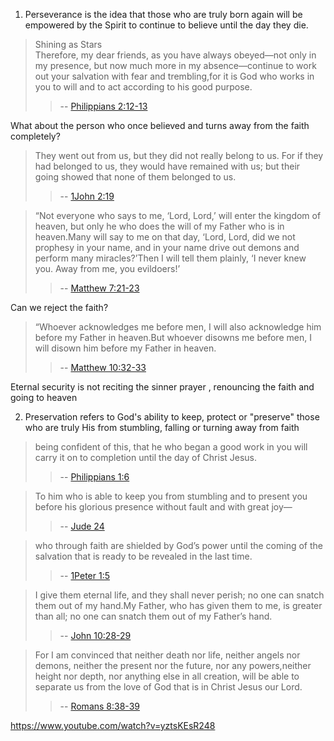 1. Perseverance is the idea that those who are truly born again will be empowered by the Spirit to continue to believe until the day they die.
> Shining as Stars<br/>Therefore, my dear friends, as you have always obeyed—not only in my presence, but now much more in my absence—continue to work out your salvation with fear and trembling,for it is God who works in you to will and to act according to his good purpose.
>> -- [Philippians 2:12-13](https://bible-api-bff.bai.uno/bolls-life/NIV/50/2/)

What about the person who once believed and turns away from the faith completely?
> They went out from us, but they did not really belong to us. For if they had belonged to us, they would have remained with us; but their going showed that none of them belonged to us.
>> -- [1John 2:19](https://bible-api-bff.bai.uno/bolls-life/NIV/62/2/)

> “Not everyone who says to me, ‘Lord, Lord,’ will enter the kingdom of heaven, but only he who does the will of my Father who is in heaven.Many will say to me on that day, ‘Lord, Lord, did we not prophesy in your name, and in your name drive out demons and perform many miracles?’Then I will tell them plainly, ‘I never knew you. Away from me, you evildoers!’
>> -- [Matthew 7:21-23](https://bible-api-bff.bai.uno/bolls-life/NIV/40/7/)

Can we reject the faith?
> “Whoever acknowledges me before men, I will also acknowledge him before my Father in heaven.But whoever disowns me before men, I will disown him before my Father in heaven.
>> -- [Matthew 10:32-33](https://bible-api-bff.bai.uno/bolls-life/NIV/40/10/)

Eternal security is not reciting the sinner prayer , renouncing the faith and going to heaven

2. Preservation refers to God's ability to keep, protect or "preserve" those who are truly His from stumbling, falling or turning away from faith

> being confident of this, that he who began a good work in you will carry it on to completion until the day of Christ Jesus.
>> -- [Philippians 1:6](https://bible-api-bff.bai.uno/bolls-life/NIV/50/1/)

> To him who is able to keep you from stumbling and to present you before his glorious presence without fault and with great joy—
>> -- [Jude 24](https://bible-api-bff.bai.uno/bolls-life/NIV/65/2/)

> who through faith are shielded by God’s power until the coming of the salvation that is ready to be revealed in the last time.
>> -- [1Peter 1:5](https://bible-api-bff.bai.uno/bolls-life/NIV/60/1/)

> I give them eternal life, and they shall never perish; no one can snatch them out of my hand.My Father, who has given them to me, is greater than all; no one can snatch them out of my Father’s hand.
>> -- [John 10:28-29](https://bible-api-bff.bai.uno/bolls-life/NIV/43/10/)

> For I am convinced that neither death nor life, neither angels nor demons, neither the present nor the future, nor any powers,neither height nor depth, nor anything else in all creation, will be able to separate us from the love of God that is in Christ Jesus our Lord.
>> -- [Romans 8:38-39](https://bible-api-bff.bai.uno/bolls-life/NIV/45/8/)

https://www.youtube.com/watch?v=yztsKEsR248